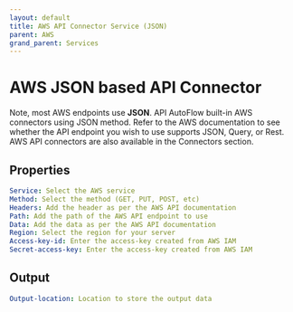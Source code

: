 ```yaml
---
layout: default
title: AWS API Connector Service (JSON)
parent: AWS
grand_parent: Services
---
```

# AWS JSON based API Connector
Note, most AWS endpoints use **JSON**.
API AutoFlow built-in AWS connectors using JSON method.  Refer to the AWS documentation to see whether the API endpoint you wish to use supports JSON, Query, or Rest.  
AWS API connectors are also available in the Connectors section.

## Properties
```yaml
Service: Select the AWS service
Method: Select the method (GET, PUT, POST, etc)
Headers: Add the header as per the AWS API documentation
Path: Add the path of the AWS API endpoint to use
Data: Add the data as per the AWS API documentation
Region: Select the region for your server
Access-key-id: Enter the access-key created from AWS IAM
Secret-access-key: Enter the access-key created from AWS IAM
```
## Output
```yaml
Output-location: Location to store the output data
```
